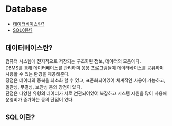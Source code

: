 # Database
* [데이터베이스란?](#db-1)
* [SQL이란?](#db-2)



## 데이터베이스란? <a id="db-1" />
컴퓨터 시스템에 전자적으로 저장되는 구조화된 정보, 데이터의 모음이다.<br>
DBMS를 통해 데이터베이스를 관리하며 응용 프로그램들이 데이터베이스를 공유하며 사용할 수 있는 환경을 제공해준다.<br>
장점은 데이터의 중복을 최소화 할 수 있고, 표준화되어있어 체계적인 사용이 가능하고, 일관성, 무결성, 보안성 등의 장점이 있다.<br>
단점은 다양한 유형의 데이터가 서로 연관되어있어 복잡하고 시스템 자원을 많이 사용해 운영비가 증가하는 등의 단점이 있다.

## SQL이란? <a id="db-2" />

